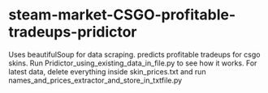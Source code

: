 # steam-market-CSGO-profitable-tradeups-pridictor
Uses beautifulSoup for data scraping.
predicts profitable tradeups for csgo skins. Run Pridictor_using_existing_data_in_file.py to see how it works. 
For latest data, delete everything inside skin_prices.txt and run names_and_prices_extractor_and_store_in_txtfile.py

